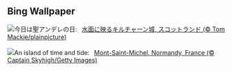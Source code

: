 ## Bing Wallpaper
![](https://www.bing.com/th?id=OHR.KilchurnAutumn_JA-JP5172394807_UHD.jpg&w=1000)今日は聖アンデレの日:&nbsp;&ensp;[水面に映るキルチャーン城, スコットランド (© Tom Mackie/plainpicture)](https://www.bing.com/th?id=OHR.KilchurnAutumn_JA-JP5172394807_UHD.jpg)
<br><br/>
![](https://www.bing.com/th?id=OHR.MtStMichel_EN-GB8923576020_UHD.jpg&w=1000)An island of time and tide:&nbsp;&ensp;[Mont-Saint-Michel, Normandy, France (© Captain Skyhigh/Getty Images)](https://www.bing.com/th?id=OHR.MtStMichel_EN-GB8923576020_UHD.jpg)
<br><br/>
